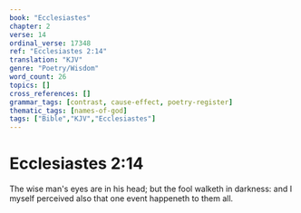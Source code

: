 ```yaml
---
book: "Ecclesiastes"
chapter: 2
verse: 14
ordinal_verse: 17348
ref: "Ecclesiastes 2:14"
translation: "KJV"
genre: "Poetry/Wisdom"
word_count: 26
topics: []
cross_references: []
grammar_tags: [contrast, cause-effect, poetry-register]
thematic_tags: [names-of-god]
tags: ["Bible","KJV","Ecclesiastes"]
---
```


# Ecclesiastes 2:14

The wise man's eyes are in his head; but the fool walketh in darkness: and I myself perceived also that one event happeneth to them all.
